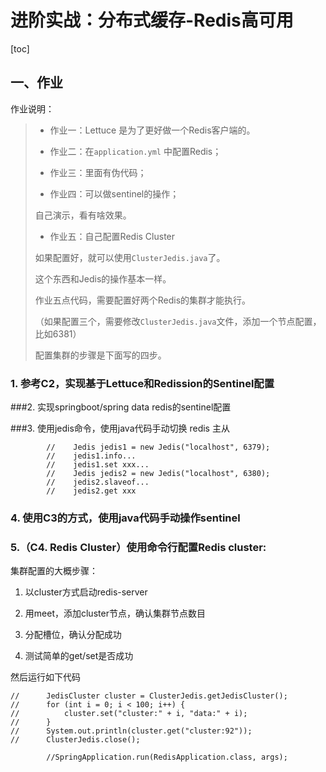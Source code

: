 # 进阶实战：分布式缓存-Redis高可用

[toc]

## 一、作业

作业说明：

>- 作业一：Lettuce 是为了更好做一个Redis客户端的。
>
>- 作业二：在`application.yml` 中配置Redis；
>
>- 作业三：里面有伪代码；
>
>- 作业四：可以做sentinel的操作；
>
>  自己演示，看有啥效果。
>
>- 作业五：自己配置Redis Cluster
>
>  如果配置好，就可以使用`ClusterJedis.java`了。
>
>  这个东西和Jedis的操作基本一样。
>
>  作业五点代码，需要配置好两个Redis的集群才能执行。
>
>  （如果配置三个，需要修改`ClusterJedis.java`文件，添加一个节点配置，比如6381）
>
>  配置集群的步骤是下面写的四步。

### 1. 参考C2，实现基于Lettuce和Redission的Sentinel配置

###2. 实现springboot/spring data redis的sentinel配置

###3. 使用jedis命令，使用java代码手动切换 redis 主从

```
		// 	  Jedis jedis1 = new Jedis("localhost", 6379);
		//    jedis1.info...
		//    jedis1.set xxx...
		//	  Jedis jedis2 = new Jedis("localhost", 6380);
		//    jedis2.slaveof...
		//    jedis2.get xxx
```

### 4. 使用C3的方式，使用java代码手动操作sentinel

### 5.（C4. Redis Cluster）使用命令行配置Redis cluster:

集群配置的大概步骤：

1) 以cluster方式启动redis-server

2) 用meet，添加cluster节点，确认集群节点数目

3) 分配槽位，确认分配成功
3) 测试简单的get/set是否成功

然后运行如下代码

```
// 		JedisCluster cluster = ClusterJedis.getJedisCluster();
//		for (int i = 0; i < 100; i++) {
//			cluster.set("cluster:" + i, "data:" + i);
//		}
//		System.out.println(cluster.get("cluster:92"));
//		ClusterJedis.close();

		//SpringApplication.run(RedisApplication.class, args);
```



